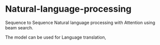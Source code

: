 # Natural-language-processing
Sequence to Sequence Natural language processing with Attention using beam search.

The model can be used for Language translation, 
